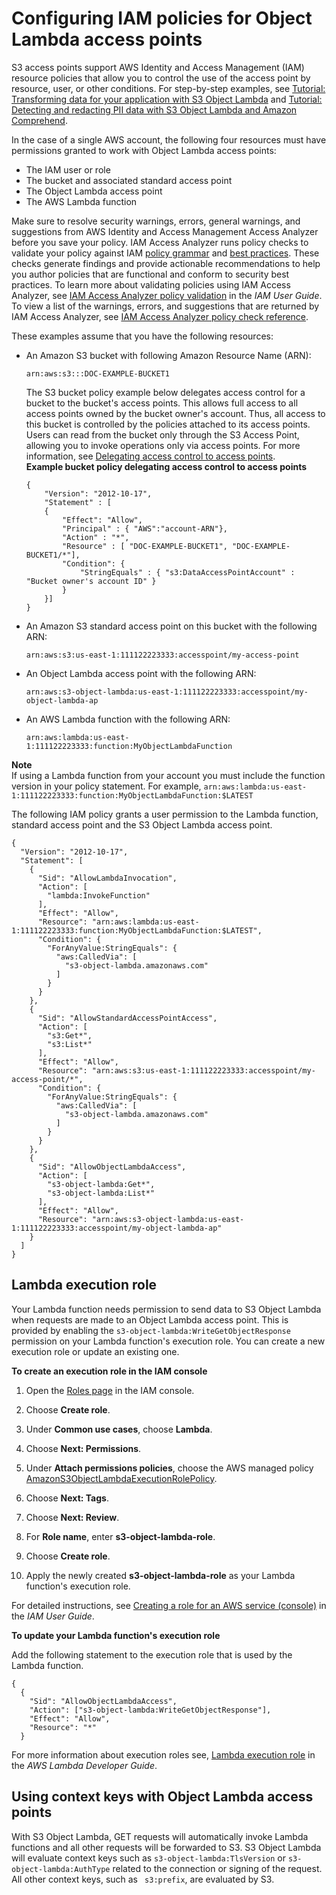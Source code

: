 # Configuring IAM policies for Object Lambda access points<a name="olap-policies"></a>

S3 access points support AWS Identity and Access Management \(IAM\) resource policies that allow you to control the use of the access point by resource, user, or other conditions\. For step\-by\-step examples, see [Tutorial: Transforming data for your application with S3 Object Lambda](tutorial-s3-object-lambda-uppercase.md) and [Tutorial: Detecting and redacting PII data with S3 Object Lambda and Amazon Comprehend](tutorial-s3-object-lambda-redact-pii.md)\.

In the case of a single AWS account, the following four resources must have permissions granted to work with Object Lambda access points:
+ The IAM user or role
+ The bucket and associated standard access point
+ The Object Lambda access point
+ The AWS Lambda function

Make sure to resolve security warnings, errors, general warnings, and suggestions from AWS Identity and Access Management Access Analyzer before you save your policy\. IAM Access Analyzer runs policy checks to validate your policy against IAM [policy grammar](https://docs.aws.amazon.com/IAM/latest/UserGuide/reference_policies_grammar.html) and [best practices](https://docs.aws.amazon.com/IAM/latest/UserGuide/best-practices.html)\. These checks generate findings and provide actionable recommendations to help you author policies that are functional and conform to security best practices\. To learn more about validating policies using IAM Access Analyzer, see [IAM Access Analyzer policy validation](https://docs.aws.amazon.com/IAM/latest/UserGuide/access-analyzer-policy-validation.html) in the *IAM User Guide*\. To view a list of the warnings, errors, and suggestions that are returned by IAM Access Analyzer, see [IAM Access Analyzer policy check reference](https://docs.aws.amazon.com/IAM/latest/UserGuide/access-analyzer-reference-policy-checks.html)\.

These examples assume that you have the following resources:
+ An Amazon S3 bucket with following Amazon Resource Name \(ARN\): 

  `arn:aws:s3:::DOC-EXAMPLE-BUCKET1`

  The S3 bucket policy example below delegates access control for a bucket to the bucket's access points\. This allows full access to all access points owned by the bucket owner's account\. Thus, all access to this bucket is controlled by the policies attached to its access points\. Users can read from the bucket only through the S3 Access Point, allowing you to invoke operations only via access points\. For more information, see [Delegating access control to access points](access-points-policies.md#access-points-delegating-control)\.   
**Example bucket policy delegating access control to access points**  

  ```
  {
      "Version": "2012-10-17",
      "Statement" : [
      {
          "Effect": "Allow",
          "Principal" : { "AWS":"account-ARN"},
          "Action" : "*",
          "Resource" : [ "DOC-EXAMPLE-BUCKET1", "DOC-EXAMPLE-BUCKET1/*"],
          "Condition": {
              "StringEquals" : { "s3:DataAccessPointAccount" : "Bucket owner's account ID" }
          }
      }]
  }
  ```
+ An Amazon S3 standard access point on this bucket with the following ARN: 

  `arn:aws:s3:us-east-1:111122223333:accesspoint/my-access-point`
+ An Object Lambda access point with the following ARN: 

  `arn:aws:s3-object-lambda:us-east-1:111122223333:accesspoint/my-object-lambda-ap`
+ An AWS Lambda function with the following ARN: 

  `arn:aws:lambda:us-east-1:111122223333:function:MyObjectLambdaFunction`

**Note**  
If using a Lambda function from your account you must include the function version in your policy statement\. For example, `arn:aws:lambda:us-east-1:111122223333:function:MyObjectLambdaFunction:$LATEST`

The following IAM policy grants a user permission to the Lambda function, standard access point and the S3 Object Lambda access point\.

```
{
  "Version": "2012-10-17",
  "Statement": [
    {
      "Sid": "AllowLambdaInvocation",
      "Action": [
        "lambda:InvokeFunction"
      ],
      "Effect": "Allow",
      "Resource": "arn:aws:lambda:us-east-1:111122223333:function:MyObjectLambdaFunction:$LATEST",
      "Condition": {
        "ForAnyValue:StringEquals": {
          "aws:CalledVia": [
            "s3-object-lambda.amazonaws.com"
          ]
        }
      }
    },
    {
      "Sid": "AllowStandardAccessPointAccess",
      "Action": [
        "s3:Get*",
        "s3:List*"
      ],
      "Effect": "Allow",
      "Resource": "arn:aws:s3:us-east-1:111122223333:accesspoint/my-access-point/*",
      "Condition": {
        "ForAnyValue:StringEquals": {
          "aws:CalledVia": [
            "s3-object-lambda.amazonaws.com"
          ]
        }
      }
    },
    {
      "Sid": "AllowObjectLambdaAccess",
      "Action": [
        "s3-object-lambda:Get*",
        "s3-object-lambda:List*"
      ],
      "Effect": "Allow",
      "Resource": "arn:aws:s3-object-lambda:us-east-1:111122223333:accesspoint/my-object-lambda-ap"
    }
  ]
}
```

## Lambda execution role<a name="olap-execution-role"></a>

Your Lambda function needs permission to send data to S3 Object Lambda when requests are made to an Object Lambda access point\. This is provided by enabling the `s3-object-lambda:WriteGetObjectResponse` permission on your Lambda function's execution role\. You can create a new execution role or update an existing one\.

**To create an execution role in the IAM console**

1. Open the [Roles page](https://console.aws.amazon.com/iam/home#/roles) in the IAM console\.

1. Choose **Create role**\.

1. Under **Common use cases**, choose **Lambda**\.

1. Choose **Next: Permissions**\.

1. Under **Attach permissions policies**, choose the AWS managed policy [AmazonS3ObjectLambdaExecutionRolePolicy](https://console.aws.amazon.com/iam/home#/policies/arn:aws:iam::aws:policy/service-role/AmazonS3ObjectLambdaExecutionRolePolicy$serviceLevelSummary)\.

1. Choose **Next: Tags**\.

1. Choose **Next: Review**\.

1. For **Role name**, enter **s3\-object\-lambda\-role**\.

1. Choose **Create role**\.

1. Apply the newly created **s3\-object\-lambda\-role** as your Lambda function's execution role\.

For detailed instructions, see [Creating a role for an AWS service \(console\)](https://docs.aws.amazon.com/IAM/latest/UserGuide/id_roles_create_for-service.html#roles-creatingrole-service-console) in the *IAM User Guide*\.

**To update your Lambda function's execution role**

Add the following statement to the execution role that is used by the Lambda function\.

```
{
  {
    "Sid": "AllowObjectLambdaAccess",
    "Action": ["s3-object-lambda:WriteGetObjectResponse"],
    "Effect": "Allow",
    "Resource": "*"
  }
```

For more information about execution roles see, [Lambda execution role](https://docs.aws.amazon.com/lambda/latest/dg/lambda-intro-execution-role.html) in the *AWS Lambda Developer Guide*\.

## Using context keys with Object Lambda access points<a name="olap-keys"></a>

With S3 Object Lambda, GET requests will automatically invoke Lambda functions and all other requests will be forwarded to S3\. S3 Object Lambda will evaluate context keys such as `s3-object-lambda:TlsVersion` or `s3-object-lambda:AuthType` related to the connection or signing of the request\. All other context keys, such as ` s3:prefix`, are evaluated by S3\. 